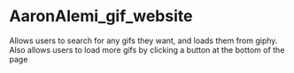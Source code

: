 # AaronAlemi_gif_website

Allows users to search for any gifs they want, and loads them from giphy. Also allows users to load more gifs by clicking a button at the bottom of the page
